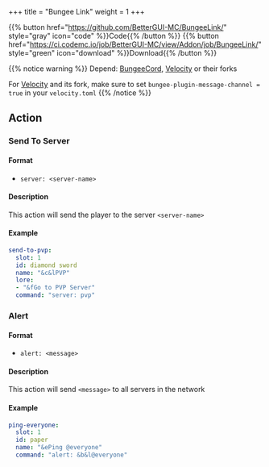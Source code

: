 +++
title = "Bungee Link"
weight = 1
+++

{{% button href="https://github.com/BetterGUI-MC/BungeeLink/" style="gray" icon="code" %}}Code{{% /button %}} {{% button href="https://ci.codemc.io/job/BetterGUI-MC/view/Addon/job/BungeeLink/" style="green" icon="download" %}}Download{{% /button %}}

{{% notice warning %}}
Depend: [BungeeCord](https://www.spigotmc.org/wiki/bungeecord/), [Velocity](https://papermc.io/software/velocity) or their forks

For [Velocity](https://papermc.io/software/velocity) and its fork, make sure to set `bungee-plugin-message-channel = true` in your `velocity.toml`
{{% /notice %}}

## Action

### Send To Server

#### Format
* `server: <server-name>`

#### Description
This action will send the player to the server `<server-name>`

#### Example
```yaml
send-to-pvp:
  slot: 1
  id: diamond sword
  name: "&c&lPVP"
  lore:
  - "&fGo to PVP Server"
  command: "server: pvp"
```

### Alert

#### Format
* `alert: <message>`

#### Description
This action will send `<message>` to all servers in the network

#### Example
```yaml
ping-everyone:
  slot: 1
  id: paper
  name: "&ePing @everyone"
  command: "alert: &b&l@everyone"
```
